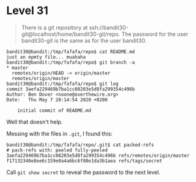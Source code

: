 # Level 31

> There is a git repository at ssh://bandit30-git@localhost/home/bandit30-git/repo. The password for the user bandit30-git is the same as for the user bandit30.

```
bandit30@bandit:/tmp/fafafa/repo$ cat README.md 
just an epmty file... muahaha
bandit30@bandit:/tmp/fafafa/repo$ git branch -a
* master
  remotes/origin/HEAD -> origin/master
  remotes/origin/master
bandit30@bandit:/tmp/fafafa/repo$ git log
commit 3aefa229469b7ba1cc08203e5d8fa299354c496b
Author: Ben Dover <noone@overthewire.org>
Date:   Thu May 7 20:14:54 2020 +0200

    initial commit of README.md
```

Well that doesn't help. 

Messing with the files in `.git`, I found this:

```
bandit30@bandit:/tmp/fafafa/repo/.git$ cat packed-refs
# pack-refs with: peeled fully-peeled 
3aefa229469b7ba1cc08203e5d8fa299354c496b refs/remotes/origin/master
f17132340e8ee6c159e0a4a6bc6f80e1da3b1aea refs/tags/secret
```

Call `git show secret` to reveal the password to the next level.
